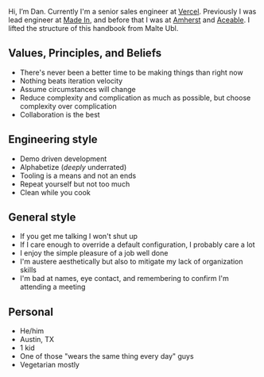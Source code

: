 Hi, I’m Dan. Currently I'm a senior sales engineer at [Vercel](https://vercel.com). Previously I was lead engineer at [Made In](https://madeincookware.com), and before that I was at [Amherst](https://www.amherst.com) and [Aceable](https://www.aceable.com). I lifted the structure of this handbook from Malte Ubl.

## Values, Principles, and Beliefs

- There's never been a better time to be making things than right now
- Nothing beats iteration velocity
- Assume circumstances will change
- Reduce complexity and complication as much as possible, but choose complexity over complication
- Collaboration is the best

## Engineering style

- Demo driven development
- Alphabetize (_deeply_ underrated)
- Tooling is a means and not an ends
- Repeat yourself but not too much
- Clean while you cook

## General style

- If you get me talking I won't shut up
- If I care enough to override a default configuration, I probably care a lot
- I enjoy the simple pleasure of a job well done
- I'm austere aesthetically but also to mitigate my lack of organization skills
- I'm bad at names, eye contact, and remembering to confirm I'm attending a meeting

## Personal

- He/him
- Austin, TX
- 1 kid
- One of those "wears the same thing every day" guys
- Vegetarian mostly
